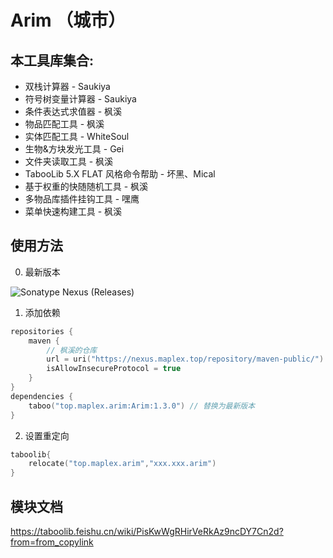 # Arim （城市）

## 本工具库集合:
- 双栈计算器 - Saukiya
- 符号树变量计算器 - Saukiya
- 条件表达式求值器 - 枫溪
- 物品匹配工具 - 枫溪
- 实体匹配工具 - WhiteSoul
- 生物&方块发光工具 - Gei
- 文件夹读取工具 - 枫溪
- TabooLib 5.X FLAT 风格命令帮助 - 坏黑、Mical
- 基于权重的快随随机工具 - 枫溪
- 多物品库插件挂钩工具 - 嘿鹰
- 菜单快速构建工具 - 枫溪

## 使用方法

0. 最新版本

![Sonatype Nexus (Releases)](https://img.shields.io/nexus/r/top.maplex.arim/Arim?server=https%3A%2F%2Fnexus.maplex.top&nexusVersion=3)

1. 添加依赖

```kts
repositories {
    maven {
        // 枫溪的仓库
        url = uri("https://nexus.maplex.top/repository/maven-public/")
        isAllowInsecureProtocol = true
    }
}
dependencies {
    taboo("top.maplex.arim:Arim:1.3.0") // 替换为最新版本
}
```

2. 设置重定向

```kts
taboolib{
    relocate("top.maplex.arim","xxx.xxx.arim")
}
```
## 模块文档
https://taboolib.feishu.cn/wiki/PisKwWgRHirVeRkAz9ncDY7Cn2d?from=from_copylink
